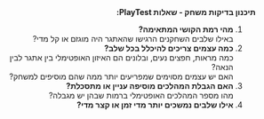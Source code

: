 <div dir="rtl">
    <strong>תיכנון בדיקות משחק - שאלות PlayTest:</strong>
    <ol>
        <li>
            <strong>מהי רמת הקושי המתאימה?</strong><br>
            באילו שלבים השחקנים הרגישו שהאתגר היה מוגזם או קל מדי?
        </li>
        <li>
            <strong>כמה עצמים צריכים להיכלל בכל שלב?</strong><br>
            כמה מראות, חפצים נעים, ובלונים הם האיזון האופטימלי בין אתגר לבין הנאה?<br>
            האם יש עצמים מסוימים שמפריעים יותר ממה שהם מוסיפים למשחק?
        </li>
        <li>
            <strong>האם הגבלת המהלכים מוסיפה עניין או מתסכלת?</strong><br>
            מהו מספר המהלכים האופטימלי ברמות שבהן יש מגבלה?
        </li>
        <li>
            <strong>אילו שלבים נמשכים יותר מדי זמן או קצר מדי?</strong>
        </li>
    </ol>
</div>
